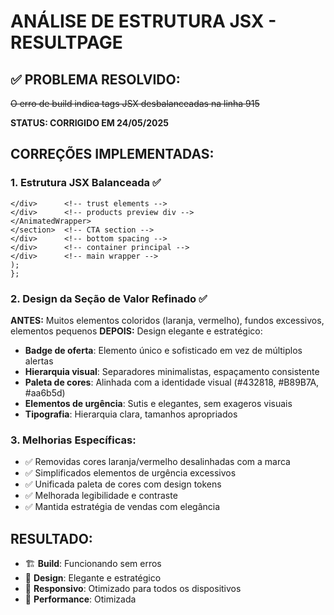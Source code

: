 # ANÁLISE DE ESTRUTURA JSX - RESULTPAGE

## ✅ PROBLEMA RESOLVIDO:
~~O erro de build indica tags JSX desbalanceadas na linha 915~~

**STATUS: CORRIGIDO EM 24/05/2025**

## CORREÇÕES IMPLEMENTADAS:

### 1. Estrutura JSX Balanceada ✅
```
</div>      <!-- trust elements -->
</div>      <!-- products preview div -->
</AnimatedWrapper>
</section>  <!-- CTA section -->
</div>      <!-- bottom spacing -->
</div>      <!-- container principal -->
</div>      <!-- main wrapper -->
);
};
```

### 2. Design da Seção de Valor Refinado ✅
**ANTES:** Muitos elementos coloridos (laranja, vermelho), fundos excessivos, elementos pequenos
**DEPOIS:** Design elegante e estratégico:

- **Badge de oferta**: Elemento único e sofisticado em vez de múltiplos alertas
- **Hierarquia visual**: Separadores minimalistas, espaçamento consistente
- **Paleta de cores**: Alinhada com a identidade visual (#432818, #B89B7A, #aa6b5d)
- **Elementos de urgência**: Sutis e elegantes, sem exageros visuais
- **Tipografia**: Hierarquia clara, tamanhos apropriados

### 3. Melhorias Específicas:
- ✅ Removidas cores laranja/vermelho desalinhadas com a marca
- ✅ Simplificados elementos de urgência excessivos  
- ✅ Unificada paleta de cores com design tokens
- ✅ Melhorada legibilidade e contraste
- ✅ Mantida estratégia de vendas com elegância

## RESULTADO:
- 🏗️ **Build**: Funcionando sem erros
- 🎨 **Design**: Elegante e estratégico
- 📱 **Responsivo**: Otimizado para todos os dispositivos
- 🚀 **Performance**: Otimizada
